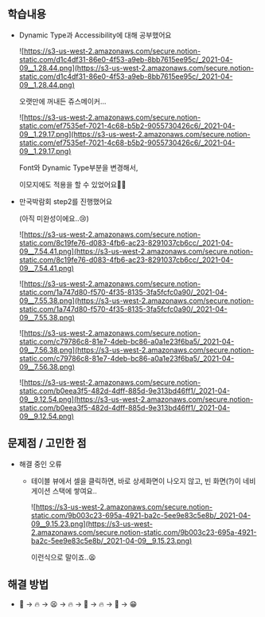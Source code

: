 ## 학습내용

- Dynamic Type과 Accessibility에 대해 공부했어요

  ![https://s3-us-west-2.amazonaws.com/secure.notion-static.com/d1c4df31-86e0-4f53-a9eb-8bb7615ee95c/_2021-04-09__1.28.44.png](https://s3-us-west-2.amazonaws.com/secure.notion-static.com/d1c4df31-86e0-4f53-a9eb-8bb7615ee95c/_2021-04-09__1.28.44.png)

  오랫만에 꺼내든 쥬스메이커...

  ![https://s3-us-west-2.amazonaws.com/secure.notion-static.com/ef7535ef-7021-4c68-b5b2-9055730426c6/_2021-04-09__1.29.17.png](https://s3-us-west-2.amazonaws.com/secure.notion-static.com/ef7535ef-7021-4c68-b5b2-9055730426c6/_2021-04-09__1.29.17.png)

  Font와 Dynamic Type부분을 변경해서,

  이모지에도 적용을 할 수 있었어요👍🏻

- 만국박람회 step2를 진행했어요

  (아직 미완성이에요..😢)

  ![https://s3-us-west-2.amazonaws.com/secure.notion-static.com/8c19fe76-d083-4fb6-ac23-8291037cb6cc/_2021-04-09__7.54.41.png](https://s3-us-west-2.amazonaws.com/secure.notion-static.com/8c19fe76-d083-4fb6-ac23-8291037cb6cc/_2021-04-09__7.54.41.png)

  ![https://s3-us-west-2.amazonaws.com/secure.notion-static.com/1a747d80-f570-4f35-8135-3fa5fcfc0a90/_2021-04-09__7.55.38.png](https://s3-us-west-2.amazonaws.com/secure.notion-static.com/1a747d80-f570-4f35-8135-3fa5fcfc0a90/_2021-04-09__7.55.38.png)

  ![https://s3-us-west-2.amazonaws.com/secure.notion-static.com/c79786c8-81e7-4deb-bc86-a0a1e23f6ba5/_2021-04-09__7.56.38.png](https://s3-us-west-2.amazonaws.com/secure.notion-static.com/c79786c8-81e7-4deb-bc86-a0a1e23f6ba5/_2021-04-09__7.56.38.png)

  ![https://s3-us-west-2.amazonaws.com/secure.notion-static.com/b0eea3f5-482d-4dff-885d-9e313bd46ff1/_2021-04-09__9.12.54.png](https://s3-us-west-2.amazonaws.com/secure.notion-static.com/b0eea3f5-482d-4dff-885d-9e313bd46ff1/_2021-04-09__9.12.54.png)

## 문제점 / 고민한 점

- 해결 중인 오류

  - 테이블 뷰에서 셀을 클릭하면, 바로 상세화면이 나오지 않고, 빈 화면(?)이 네비게이션 스택에 쌓여요..

    ![https://s3-us-west-2.amazonaws.com/secure.notion-static.com/9b003c23-695a-4921-ba2c-5ee9e83c5e8b/_2021-04-09__9.15.23.png](https://s3-us-west-2.amazonaws.com/secure.notion-static.com/9b003c23-695a-4921-ba2c-5ee9e83c5e8b/_2021-04-09__9.15.23.png)

    이런식으로 말이죠..😫

## 해결 방법

- 🤔 → 🔥 → 😫 → 🔥 → 🤮 → 🔥 → 🔨 → 😁